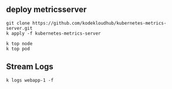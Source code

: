 ## deploy metricsserver
```
git clone https://github.com/kodekloudhub/kubernetes-metrics-server.git
k apply -f kubernetes-metrics-server

k top node
k top pod
```

## Stream Logs
`k logs webapp-1 -f`